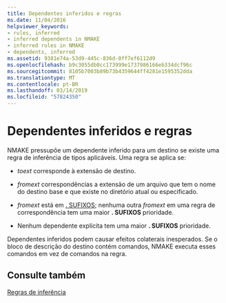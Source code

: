 ```yaml
---
title: Dependentes inferidos e regras
ms.date: 11/04/2016
helpviewer_keywords:
- rules, inferred
- inferred dependents in NMAKE
- inferred rules in NMAKE
- dependents, inferred
ms.assetid: 9381e74a-53d9-445c-836d-0ff7ef6112d9
ms.openlocfilehash: b9c3055db0cc173999e1737986166eb334dcf96c
ms.sourcegitcommit: 8105b7003b89b73b4359644ff4281e1595352dda
ms.translationtype: MT
ms.contentlocale: pt-BR
ms.lasthandoff: 03/14/2019
ms.locfileid: "57824350"
---
```

# <a name="inferred-dependents-and-rules"></a>Dependentes inferidos e regras

NMAKE pressupõe um dependente inferido para um destino se existe uma regra de inferência de tipos aplicáveis. Uma regra se aplica se:

- *toext* corresponde à extensão de destino.

- *fromext* correspondências a extensão de um arquivo que tem o nome do destino base e que existe no diretório atual ou especificado.

- *fromext* está em [. SUFIXOS](dot-directives.md); nenhuma outra *fromext* em uma regra de correspondência tem uma maior **. SUFIXOS** prioridade.

- Nenhum dependente explícita tem uma maior **. SUFIXOS** prioridade.

Dependentes inferidos podem causar efeitos colaterais inesperados. Se o bloco de descrição do destino contém comandos, NMAKE executa esses comandos em vez de comandos na regra.

## <a name="see-also"></a>Consulte também

[Regras de inferência](inference-rules.md)
